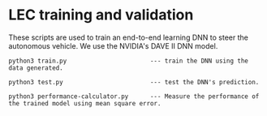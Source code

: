 # LEC training and validation
These scripts are used to train an end-to-end learning DNN to steer the autonomous vehicle. We use the NVIDIA's DAVE II DNN model. 

```
python3 train.py                       --- train the DNN using the data generated.

python3 test.py                        --- test the DNN's prediction.

python3 performance-calculator.py      --- Measure the performance of the trained model using mean square error.
```
